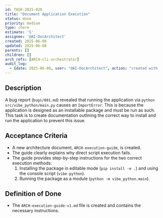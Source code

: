 ```yaml
---
id: TASK-2025-020
title: "Document Application Execution"
status: done
priority: medium
type: chore
estimate: 'S'
assignee: '@AI-DocArchitect'
created: 2025-06-08
updated: 2025-06-08
parents: []
children: []
arch_refs: [ARCH-cli-orchestrator]
audit_log:
  - {date: 2025-06-08, user: "@AI-DocArchitect", action: "created with status done"}
---
```

## Description
A bug report (`bugs/001.md`) revealed that running the application via `python src/vibe_python/main.py` causes an `ImportError`. This is because the application is designed as an installable package and must be run as such. This task is to create documentation outlining the correct way to install and run the application to prevent this issue.

## Acceptance Criteria
*   A new architecture document, `ARCH-execution-guide`, is created.
*   The guide clearly explains why direct script execution fails.
*   The guide provides step-by-step instructions for the two correct execution methods:
    1. Installing the package in editable mode (`pip install -e .`) and using the console script (`vibe-python`).
    2. Running the package as a module (`python -m vibe_python.main`).

## Definition of Done
*   The `ARCH-execution-guide-v1.md` file is created and contains the necessary instructions. 
